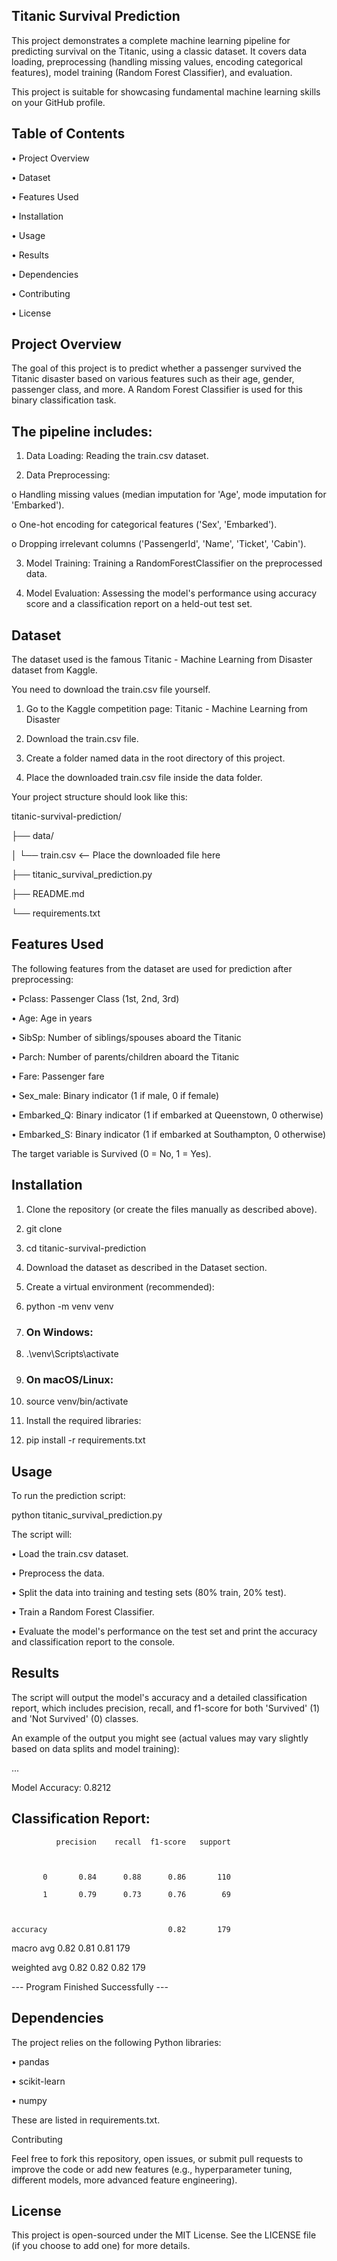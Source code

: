 ## Titanic Survival Prediction

This project demonstrates a complete machine learning pipeline for predicting survival on the Titanic, using a classic dataset. It covers data loading, preprocessing (handling missing values, encoding categorical features), model training (Random Forest Classifier), and evaluation.

This project is suitable for showcasing fundamental machine learning skills on your GitHub profile.

## Table of Contents

•	Project Overview

•	Dataset

•	Features Used

•	Installation

•	Usage

•	Results

•	Dependencies

•	Contributing

•	License

## Project Overview

The goal of this project is to predict whether a passenger survived the Titanic disaster based on various features such as their age, gender, passenger class, and more. A Random Forest Classifier is used for this binary classification task.

## The pipeline includes:

1.	Data Loading: Reading the train.csv dataset.

2.	Data Preprocessing:

o	Handling missing values (median imputation for 'Age', mode imputation for 'Embarked').

o	One-hot encoding for categorical features ('Sex', 'Embarked').

o	Dropping irrelevant columns ('PassengerId', 'Name', 'Ticket', 'Cabin').

3.	Model Training: Training a RandomForestClassifier on the preprocessed data.

4.	Model Evaluation: Assessing the model's performance using accuracy score and a classification report on a held-out test set.

## Dataset

The dataset used is the famous Titanic - Machine Learning from Disaster dataset from Kaggle.

You need to download the train.csv file yourself.

1.	Go to the Kaggle competition page: Titanic - Machine Learning from Disaster

2.	Download the train.csv file.

3.	Create a folder named data in the root directory of this project.

4.	Place the downloaded train.csv file inside the data folder.

Your project structure should look like this:

titanic-survival-prediction/

├── data/

│   └── train.csv  <-- Place the downloaded file here

├── titanic_survival_prediction.py

├── README.md

└── requirements.txt



## Features Used

The following features from the dataset are used for prediction after preprocessing:

•	Pclass: Passenger Class (1st, 2nd, 3rd)

•	Age: Age in years

•	SibSp: Number of siblings/spouses aboard the Titanic

•	Parch: Number of parents/children aboard the Titanic

•	Fare: Passenger fare

•	Sex_male: Binary indicator (1 if male, 0 if female)

•	Embarked_Q: Binary indicator (1 if embarked at Queenstown, 0 otherwise)

•	Embarked_S: Binary indicator (1 if embarked at Southampton, 0 otherwise)

The target variable is Survived (0 = No, 1 = Yes).

## Installation

1.	Clone the repository (or create the files manually as described above).

2.	git clone <your-repo-url>

3.	cd titanic-survival-prediction



4.	Download the dataset as described in the Dataset section.

5.	Create a virtual environment (recommended):

6.	python -m venv venv

7.	### On Windows:

8.	.\venv\Scripts\activate

9.	### On macOS/Linux:

10.	source venv/bin/activate



11.	Install the required libraries:

12.	pip install -r requirements.txt



## Usage

To run the prediction script:

python titanic_survival_prediction.py



The script will:

•	Load the train.csv dataset.

•	Preprocess the data.

•	Split the data into training and testing sets (80% train, 20% test).

•	Train a Random Forest Classifier.

•	Evaluate the model's performance on the test set and print the accuracy and classification report to the console.

## Results

The script will output the model's accuracy and a detailed classification report, which includes precision, recall, and f1-score for both 'Survived' (1) and 'Not Survived' (0) classes.

An example of the output you might see (actual values may vary slightly based on data splits and model training):

...

Model Accuracy: 0.8212



## Classification Report:

              precision    recall  f1-score   support



           0       0.84      0.88      0.86       110

           1       0.79      0.73      0.76        69



    accuracy                           0.82       179

   macro avg       0.82      0.81      0.81       179

weighted avg       0.82      0.82      0.82       179



--- Program Finished Successfully ---



## Dependencies

The project relies on the following Python libraries:

•	pandas

•	scikit-learn

•	numpy

These are listed in requirements.txt.

Contributing

Feel free to fork this repository, open issues, or submit pull requests to improve the code or add new features (e.g., hyperparameter tuning, different models, more advanced feature engineering).

## License

This project is open-sourced under the MIT License. See the LICENSE file (if you choose to add one) for more details.



